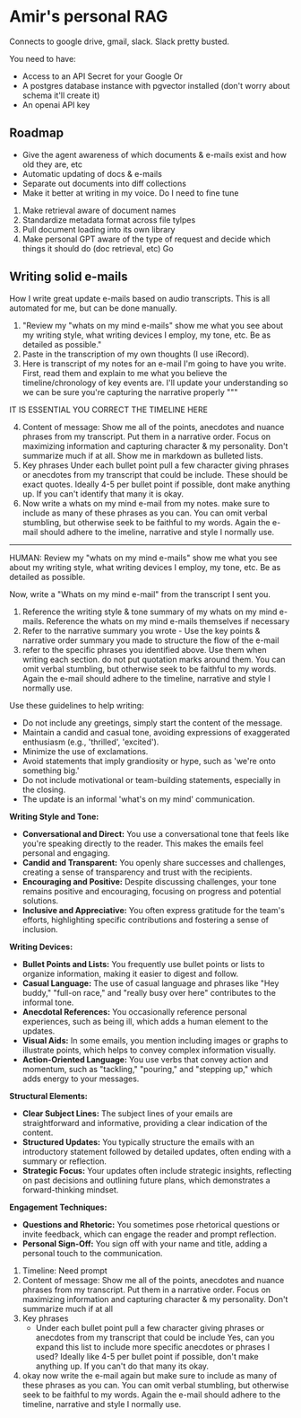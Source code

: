# Amir's personal RAG


Connects to google drive, gmail, slack. Slack pretty busted.

You need to have:

- Access to an API Secret for your Google Or
- A postgres database instance with pgvector installed (don't worry about schema it'll create it) 
- An openai API key


## Roadmap

- Give the agent awareness of which documents & e-mails exist and how old they are, etc
- Automatic updating of docs & e-mails
- Separate out documents into diff collections
- Make it better at writing in my voice. Do I need to fine tune

1. Make retrieval aware of document names
2. Standardize metadata format across file tylpes
3. Pull document loading into its own library
4. Make personal GPT aware of the type of request and decide which things it should do (doc retrieval, etc)
Go


## Writing solid e-mails

How I write great update e-mails based on audio transcripts. This is all automated for me, but can be done manually.

1. "Review my "whats on my mind e-mails" show me what you see about my writing style, what writing devices I employ, my tone, etc. Be as detailed as possible."
2. Paste in the transcription of my own thoughts (I use iRecord). 
2.  Here is  transcript of my notes for an e-mail I'm going to have you write. First, read them and explain to me what you believe the timeline/chronology of key events are. I'll update your understanding so we can be sure you're capturing the narrative properly """

IT IS ESSENTIAL YOU CORRECT THE TIMELINE HERE

4. Content of message: Show me all of the points, anecdotes and nuance phrases from my transcript. Put them in a narrative order. Focus on maximizing information and capturing character & my personality. Don't summarize much if at all. Show me in markdown as bulleted lists.
5. Key phrases
Under each bullet point pull a few character giving phrases or anecdotes from my transcript that could be include. These should be exact quotes. Ideally 4-5 per bullet point if possible, dont make anything up. If you can't identify that many it is okay.
1. Now write a whats on my mind e-mail from my notes. make sure to include as many of these phrases as you can. You can omit verbal stumbling, but otherwise seek to be faithful to my words. Again the e-mail should adhere to the imeline, narrative and style I normally use.




----------------------------

HUMAN: Review my "whats on my mind e-mails" show me what you see about my writing style, what writing devices I employ, my tone, etc. Be as detailed as possible.

Now, write a "Whats on my mind e-mail" from the transcript I sent you.

1. Reference the writing style & tone summary of my whats on my mind e-mails. Reference the whats on my mind e-mails themselves if necessary
2. Refer to the narrative summary you wrote - Use the key points & narrative order summary you made to structure the flow of the e-mail
3. refer to the specific phrases you identified above. Use them when writing each section. do not put quotation marks around them. You can omit verbal stumbling, but otherwise seek to be faithful to my words. Again the e-mail should adhere to the timeline, narrative and style I normally use.

Use these guidelines to help writing:
- Do not include any greetings, simply start the content of the message.
- Maintain a candid and casual tone, avoiding expressions of exaggerated enthusiasm (e.g., 'thrilled', 'excited').
- Minimize the use of exclamations.
- Avoid statements that imply grandiosity or hype, such as 'we're onto something big.'
- Do not include motivational or team-building statements, especially in the closing.
- The update is an informal 'what's on my mind' communication.

**Writing Style and Tone:**
- **Conversational and Direct:** You use a conversational tone that feels like you're speaking directly to the reader. This makes the emails feel personal and engaging.
- **Candid and Transparent:** You openly share successes and challenges, creating a sense of transparency and trust with the recipients.
- **Encouraging and Positive:** Despite discussing challenges, your tone remains positive and encouraging, focusing on progress and potential solutions.
- **Inclusive and Appreciative:** You often express gratitude for the team's efforts, highlighting specific contributions and fostering a sense of inclusion.

**Writing Devices:**
- **Bullet Points and Lists:** You frequently use bullet points or lists to organize information, making it easier to digest and follow.
- **Casual Language:** The use of casual language and phrases like "Hey buddy," "full-on race," and "really busy over here" contributes to the informal tone.
- **Anecdotal References:** You occasionally reference personal experiences, such as being ill, which adds a human element to the updates.
- **Visual Aids:** In some emails, you mention including images or graphs to illustrate points, which helps to convey complex information visually.
- **Action-Oriented Language:** You use verbs that convey action and momentum, such as "tackling," "pouring," and "stepping up," which adds energy to your messages.

**Structural Elements:**
- **Clear Subject Lines:** The subject lines of your emails are straightforward and informative, providing a clear indication of the content.
- **Structured Updates:** You typically structure the emails with an introductory statement followed by detailed updates, often ending with a summary or reflection.
- **Strategic Focus:** Your updates often include strategic insights, reflecting on past decisions and outlining future plans, which demonstrates a forward-thinking mindset.

**Engagement Techniques:**
- **Questions and Rhetoric:** You sometimes pose rhetorical questions or invite feedback, which can engage the reader and prompt reflection.
- **Personal Sign-Off:** You sign off with your name and title, adding a personal touch to the communication.

1. Timeline: Need prompt
2. Content of message: Show me all of the points, anecdotes and nuance phrases from my transcript. Put them in a narrative order. Focus on maximizing information and capturing character & my personality. Don't summarize much if at all
3. Key phrases
    - Under each bullet point pull a few character giving phrases or anecdotes from my transcript that could be include
    Yes, can you expand this list to include more specific anecdotes or phrases I used? Ideally like 4-5 per bullet point if possible, don't make anything up. If you can't do that many its okay.
4. okay now write the e-mail again but make sure to include as many of these phrases as you can. You can omit verbal stumbling, but otherwise seek to be faithful to my words. Again the e-mail should adhere to the timeline, narrative and style I normally use.